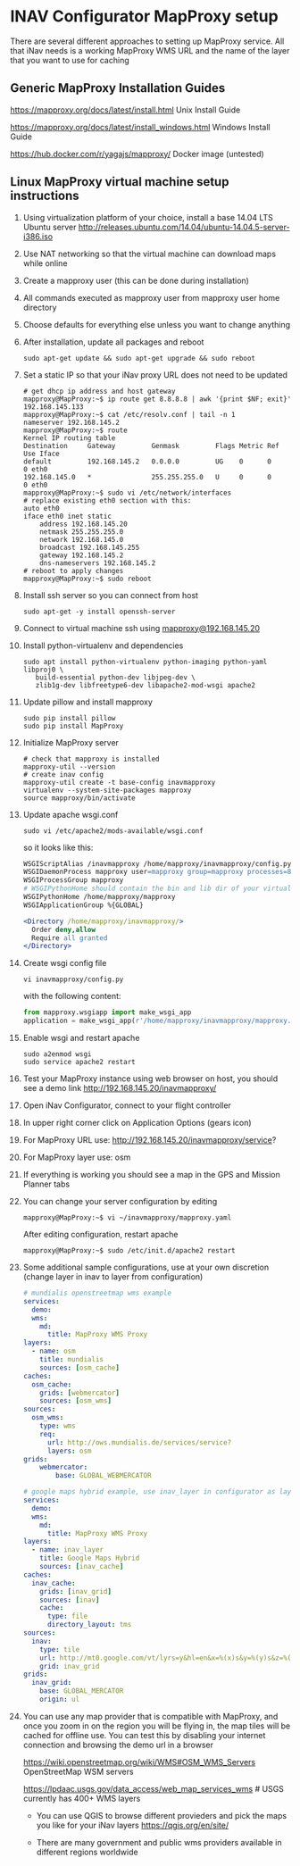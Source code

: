 # INAV Configurator MapProxy setup

There are several different approaches to setting up MapProxy service. All that iNav needs is a 
working MapProxy WMS URL and the name of the layer that you want to use for caching

## Generic MapProxy Installation Guides
https://mapproxy.org/docs/latest/install.html Unix Install Guide

https://mapproxy.org/docs/latest/install_windows.html Windows Install Guide

https://hub.docker.com/r/yagajs/mapproxy/ Docker image (untested)

## Linux MapProxy virtual machine setup instructions
1. Using virtualization platform of your choice, install a base 14.04 LTS Ubuntu server
    http://releases.ubuntu.com/14.04/ubuntu-14.04.5-server-i386.iso
1. Use NAT networking so that the virtual machine can download maps while online
1. Create a mapproxy user (this can be done during installation)
1. All commands executed as mapproxy user from mapproxy user home directory
1. Choose defaults for everything else unless you want to change anything
1. After installation, update all packages and reboot
    ```console
    sudo apt-get update && sudo apt-get upgrade && sudo reboot
    ```
1. Set a static IP so that your iNav proxy URL does not need to be updated
    ```console
    # get dhcp ip address and host gateway
    mapproxy@MapProxy:~$ ip route get 8.8.8.8 | awk '{print $NF; exit}'
    192.168.145.133
    mapproxy@MapProxy:~$ cat /etc/resolv.conf | tail -n 1
    nameserver 192.168.145.2
    mapproxy@MapProxy:~$ route
    Kernel IP routing table
    Destination     Gateway         Genmask         Flags Metric Ref    Use Iface
    default         192.168.145.2   0.0.0.0         UG    0      0        0 eth0
    192.168.145.0   *               255.255.255.0   U     0      0        0 eth0
    mapproxy@MapProxy:~$ sudo vi /etc/network/interfaces
    # replace existing eth0 section with this:
    auto eth0
    iface eth0 inet static
        address 192.168.145.20
        netmask 255.255.255.0
        network 192.168.145.0
        broadcast 192.168.145.255
        gateway 192.168.145.2
        dns-nameservers 192.168.145.2
    # reboot to apply changes
    mapproxy@MapProxy:~$ sudo reboot
    ```
1. Install ssh server so you can connect from host
    ```console
    sudo apt-get -y install openssh-server
    ```
1. Connect to virtual machine ssh using mapproxy@192.168.145.20
1. Install python-virtualenv and dependencies
    ```console
    sudo apt install python-virtualenv python-imaging python-yaml libproj0 \
       build-essential python-dev libjpeg-dev \
       zlib1g-dev libfreetype6-dev libapache2-mod-wsgi apache2
    ```
1. Update pillow and install mapproxy
    ```console
    sudo pip install pillow 
    sudo pip install MapProxy
    ```
1. Initialize MapProxy server
    ```console
    # check that mapproxy is installed
    mapproxy-util --version
    # create inav config
    mapproxy-util create -t base-config inavmapproxy
    virtualenv --system-site-packages mapproxy
    source mapproxy/bin/activate
    ```
1. Update apache wsgi.conf
    ```console
    sudo vi /etc/apache2/mods-available/wsgi.conf
    ```
    so it looks like this:
    ```apache
    WSGIScriptAlias /inavmapproxy /home/mapproxy/inavmapproxy/config.py
    WSGIDaemonProcess mapproxy user=mapproxy group=mapproxy processes=8 threads=25
    WSGIProcessGroup mapproxy
    # WSGIPythonHome should contain the bin and lib dir of your virtualenv
    WSGIPythonHome /home/mapproxy/mapproxy
    WSGIApplicationGroup %{GLOBAL}

    <Directory /home/mapproxy/inavmapproxy/>
      Order deny,allow
      Require all granted
    </Directory>
    ```
1. Create wsgi config file
    ```console
    vi inavmapproxy/config.py
    ```
    with the following content:
    ```python
    from mapproxy.wsgiapp import make_wsgi_app
    application = make_wsgi_app(r'/home/mapproxy/inavmapproxy/mapproxy.yaml')
    ```
1. Enable wsgi and restart apache
    ```console
    sudo a2enmod wsgi
    sudo service apache2 restart
    ```
1. Test your MapProxy instance using web browser on host, you should see a demo link
    http://192.168.145.20/inavmapproxy/
1. Open iNav Configurator, connect to your flight controller
1. In upper right corner click on Application Options (gears icon)
1. For MapProxy URL use:
    http://192.168.145.20/inavmapproxy/service?
1. For MapProxy layer use:
    osm
1. If everything is working you should see a map in the GPS and Mission Planner tabs
1. You can change your server configuration by editing
    ```console
    mapproxy@MapProxy:~$ vi ~/inavmapproxy/mapproxy.yaml
    ```
    After editing configuration, restart apache
    ```console
    mapproxy@MapProxy:~$ sudo /etc/init.d/apache2 restart
    ```
1. Some additional sample configurations, use at your own discretion (change layer in inav to layer from configuration)
    ```yaml
    # mundialis openstreetmap wms example
    services:
      demo:
      wms:
        md:
          title: MapProxy WMS Proxy
    layers:
      - name: osm
        title: mundialis
        sources: [osm_cache]
    caches:
      osm_cache:
        grids: [webmercator]
        sources: [osm_wms]
    sources:
      osm_wms:
        type: wms
        req:
          url: http://ows.mundialis.de/services/service?
          layers: osm
    grids:
        webmercator:
            base: GLOBAL_WEBMERCATOR
    ```
    
    ```yaml
    # google maps hybrid example, use inav_layer in configurator as layer name
    services:
      demo:
      wms:
        md:
          title: MapProxy WMS Proxy
    layers:
      - name: inav_layer
        title: Google Maps Hybrid
        sources: [inav_cache]
    caches:
      inav_cache:
        grids: [inav_grid]
        sources: [inav]
        cache:
          type: file
          directory_layout: tms
    sources:
      inav:
        type: tile
        url: http://mt0.google.com/vt/lyrs=y&hl=en&x=%(x)s&y=%(y)s&z=%(z)s
        grid: inav_grid
    grids:
      inav_grid:
        base: GLOBAL_MERCATOR
        origin: ul
    ```
1. You can use any map provider that is compatible with MapProxy, and once you zoom in on the region you will be flying in, the map tiles will be cached for offline use. You can test this by disabling your internet connection and browsing the demo url in a browser
	  
    https://wiki.openstreetmap.org/wiki/WMS#OSM_WMS_Servers OpenStreetMap WSM servers 
	  
    https://lpdaac.usgs.gov/data_access/web_map_services_wms # USGS currently has 400+ WMS layers
    
    * You can use QGIS to browse different provieders and pick the maps you like for your iNav layers
	  https://qgis.org/en/site/
    
    * There are many government and public wms providers available in different regions worldwide
